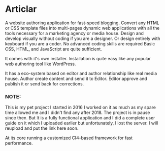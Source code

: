 # Articlar

A website authoring application for fast-speed blogging. Convert any HTML or CSS template files into multi-pages dynamic web applications with all the tools necessary for a marketing agency or media house. Design and develop visually without coding if you are a designer. Or design entirely with keyboard if you are a coder. No advanced coding skills are required Basic CSS, HTML, and JavaScript are quite sufficient.

It comes with it's own installer. Installation is quite easy like any popular web authoring tool like WordPress.



It has a eco-system based on editor and author relationship like real media house. Author create content and send it to Editor. Editor approve and publish it or send back for corrections.

### **NOTE**: 

This is my pet project I started in 2016 I worked on it as much as my spare time allowed me and I didn't find any after 2018. The project is in pause since then. But It is a fully functional application and I did a complete user guide on it which I uploaded earlier but unfortunately, I lost the server. I will reupload and put the link here soon.

At its core running a customized CI4-based framework for fast performance.



